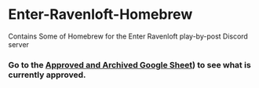 # Enter-Ravenloft-Homebrew
Contains Some of Homebrew for the Enter Ravenloft play-by-post Discord server

### Go to the [Approved and Archived Google Sheet](https://tinyurl.com/enterravenlofthomebrew)) to see what is currently approved.
